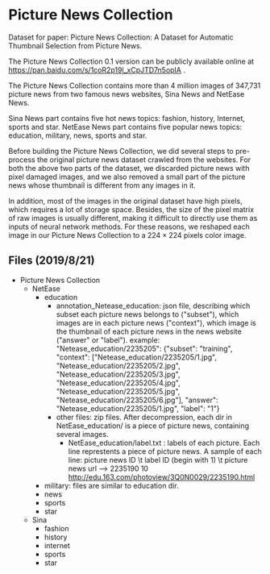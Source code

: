 # Picture News Collection

Dataset for paper: Picture News Collection: A Dataset for Automatic Thumbnail Selection from Picture News.

The Picture News Collection 0.1 version can be publicly available online at https://pan.baidu.com/s/1coR2p19l_xCpJTD7n5opIA .

The Picture News Collection contains more than 4 million images of 347,731 picture news from two famous news websites, Sina News and NetEase News.

Sina News part contains five hot news topics: fashion, history, Internet, sports and star.
NetEase News part contains five popular news topics: education, military, news, sports and star.

Before building the Picture News Collection, we did several steps to pre-process the original picture news dataset crawled from the websites. For both the above two parts of the dataset, we discarded picture news with pixel damaged images, and we also removed a small part of the picture news whose thumbnail is different from any images in it.

In addition, most of the images in the original dataset have high pixels, which requires a lot of storage space. Besides, the size of the pixel matrix of raw images is usually different, making it difficult to directly use them as inputs of neural network methods. For these reasons, we reshaped each image in our Picture News Collection to a $224 \times 224$ pixels color image.

## Files (2019/8/21)

* Picture News Collection
	* NetEase
		* education
			* annotation_Netease_education: json file, describing which subset each picture news belongs to ("subset"), which images are in each picture news ("context"), which image is the thumbnail of each picture news in the news website ("answer" or "label").
				example:
    				"Netease_education/2235205": {"subset": "training", "context": ["Netease_education/2235205/1.jpg", "Netease_education/2235205/2.jpg", "Netease_education/2235205/3.jpg", "Netease_education/2235205/4.jpg", "Netease_education/2235205/5.jpg", "Netease_education/2235205/6.jpg"], "answer": "Netease_education/2235205/1.jpg", "label": "1"}
    		* other files: zip files. After decompression, each dir in NetEase_education/ is a piece of picture news, containing several images. 
    			* NetEase_education/label.txt : labels of each picture. Each line represtents a piece of picture news. 
    				A sample of each line: picture news ID \t label ID (begin with 1) \t picture news url --> 2235190 10  http://edu.163.com/photoview/3Q0N0029/2235190.html
		* military: files are similar to education dir.
		* news
		* sports
		* star
	* Sina
		* fashion
		* history
		* internet
		* sports
		* star
